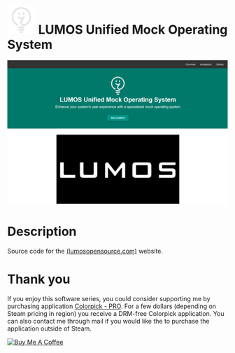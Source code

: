 # <img src="https://raw.githubusercontent.com/jetspiking/LUMOS/main/Readme/Icon.png" width="64" height="64"> LUMOS Unified Mock Operating System
![](https://github.com/jetspiking/LUMOSOpenSource/blob/main/Website/Overview.png)

# Description
Source code for the [(lumosopensource.com)](https://lumosopensource.com/) website.

# Thank you
If you enjoy this software series, you could consider supporting me by purchasing application [Colorpick - PRO](https://store.steampowered.com/app/1388790/Colorpick__PRO). For a few dollars (depending on Steam pricing in region) you receive a DRM-free Colorpick application. You can also contact me through mail if you would like the to purchase the application outside of Steam.

<a href="https://www.buymeacoffee.com/DustinHendriks" target="_blank"><img src="https://cdn.buymeacoffee.com/buttons/default-orange.png" alt="Buy Me A Coffee" height="41" width="174"></a>
